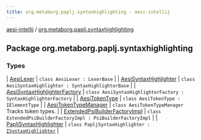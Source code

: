 ```yaml
---
title: org.metaborg.paplj.syntaxhighlighting - aesi-intellij
---
```


[aesi-intellij](../index.html) / [org.metaborg.paplj.syntaxhighlighting](.)

## Package org.metaborg.paplj.syntaxhighlighting

### Types

| [AesiLexer](-aesi-lexer/index.html) | `class AesiLexer : LexerBase` |
| [AesiSyntaxHighlighter](-aesi-syntax-highlighter/index.html) | `class AesiSyntaxHighlighter : SyntaxHighlighterBase` |
| [AesiSyntaxHighlighterFactory](-aesi-syntax-highlighter-factory/index.html) | `class AesiSyntaxHighlighterFactory : SyntaxHighlighterFactory` |
| [AesiTokenType](-aesi-token-type/index.html) | `class AesiTokenType : IElementType` |
| [AesiTokenTypeManager](-aesi-token-type-manager/index.html) | `class AesiTokenTypeManager`<br>Tracks token types. |
| [ExtendedPsiBuilderFactoryImpl](-extended-psi-builder-factory-impl/index.html) | `class ExtendedPsiBuilderFactoryImpl : PsiBuilderFactoryImpl` |
| [PapljSyntaxHighlighter](-paplj-syntax-highlighter/index.html) | `class PapljSyntaxHighlighter : `[`ISyntaxHighlighter`](https://virtlink.com/aesi/aesi-java/com.virtlink.editorservices.syntaxhighlighting/-i-syntax-highlighter/index.html) |


